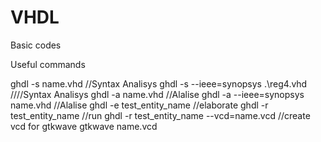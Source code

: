 # VHDL
Basic codes

Useful commands

ghdl -s name.vhd //Syntax Analisys
ghdl -s --ieee=synopsys .\reg4.vhd ////Syntax Analisys
ghdl -a name.vhd //Alalise
ghdl -a --ieee=synopsys name.vhd //Alalise
ghdl -e test_entity_name //elaborate
ghdl -r test_entity_name //run
ghdl -r test_entity_name --vcd=name.vcd //create vcd for gtkwave
gtkwave name.vcd
